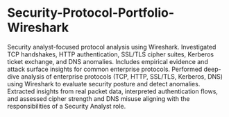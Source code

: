 # Security-Protocol-Portfolio-Wireshark
Security analyst-focused protocol analysis using Wireshark. Investigated TCP handshakes, HTTP authentication, SSL/TLS cipher suites, Kerberos ticket exchange, and DNS anomalies. Includes empirical evidence and attack surface insights for common enterprise protocols.
Performed deep-dive analysis of enterprise protocols (TCP, HTTP, SSL/TLS, Kerberos, DNS) using Wireshark to evaluate security posture and detect anomalies. Extracted insights from real packet data, interpreted authentication flows, and assessed cipher strength and DNS misuse aligning with the responsibilities of a Security Analyst role.
